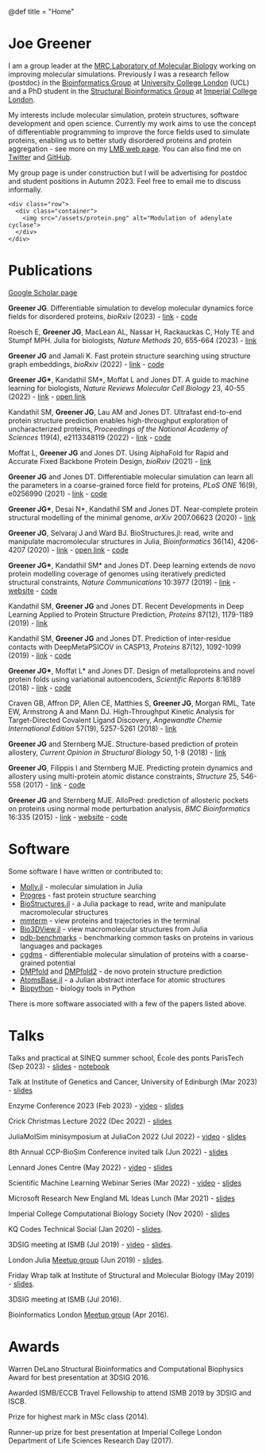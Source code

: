 @def title = "Home"

# Joe Greener

I am a group leader at the [MRC Laboratory of Molecular Biology](https://www2.mrc-lmb.cam.ac.uk) working on improving molecular simulations. Previously I was a research fellow (postdoc) in the [Bioinformatics Group](http://bioinf.cs.ucl.ac.uk/introduction) at [University College London](https://www.ucl.ac.uk) (UCL) and a PhD student in the [Structural Bioinformatics Group](http://www.sbg.bio.ic.ac.uk/index.html) at [Imperial College London](https://www.imperial.ac.uk).

My interests include molecular simulation, protein structures, software development and open science. Currently my work aims to use the concept of differentiable programming to improve the force fields used to simulate proteins, enabling us to better study disordered proteins and protein aggregation - see more on my [LMB web page](https://www2.mrc-lmb.cam.ac.uk/group-leaders/a-to-g/joe-greener). You can also find me on [Twitter](https://twitter.com/jgreener64) and [GitHub](https://github.com/jgreener64).

My group page is under construction but I will be advertising for postdoc and student positions in Autumn 2023. Feel free to email me to discuss informally.

~~~
<div class="row">
  <div class="container">
    <img src="/assets/protein.png" alt="Modulation of adenylate cyclase">
  </div>
</div>
~~~

# Publications

[Google Scholar page](https://scholar.google.co.uk/citations?view_op=list_works&hl=en&user=IG6H3tIAAAAJ)

__Greener JG__. Differentiable simulation to develop molecular dynamics force fields for disordered proteins, *bioRxiv* (2023) - [link](https://www.biorxiv.org/content/10.1101/2023.08.29.555352) - [code](https://github.com/greener-group/GB99dms)

Roesch E, __Greener JG__, MacLean AL, Nassar H, Rackauckas C, Holy TE and Stumpf MPH. Julia for biologists, *Nature Methods* 20, 655-664 (2023) - [link](https://www.nature.com/articles/s41592-023-01832-z)

__Greener JG__ and Jamali K. Fast protein structure searching using structure graph embeddings, *bioRxiv* (2022) - [link](https://www.biorxiv.org/content/10.1101/2022.11.28.518224v1) - [code](https://github.com/jgreener64/progres)

__Greener JG\*__, Kandathil SM\*, Moffat L and Jones DT. A guide to machine learning for biologists, *Nature Reviews Molecular Cell Biology* 23, 40-55 (2022) - [link](https://www.nature.com/articles/s41580-021-00407-0) - [open link](https://rdcu.be/cx9lv)

Kandathil SM, __Greener JG__, Lau AM and Jones DT. Ultrafast end-to-end protein structure prediction enables high-throughput exploration of uncharacterized proteins, *Proceedings of the National Academy of Sciences* 119(4), e2113348119 (2022) - [link](https://www.pnas.org/doi/full/10.1073/pnas.2113348119) - [code](https://github.com/psipred/DMPfold2)

Moffat L, __Greener JG__ and Jones DT. Using AlphaFold for Rapid and Accurate Fixed Backbone Protein Design, *bioRxiv* (2021) - [link](https://www.biorxiv.org/content/10.1101/2021.08.24.457549v1)

__Greener JG__ and Jones DT. Differentiable molecular simulation can learn all the parameters in a coarse-grained force field for proteins, *PLoS ONE* 16(9), e0256990 (2021) - [link](https://journals.plos.org/plosone/article?id=10.1371/journal.pone.0256990) - [code](https://github.com/psipred/cgdms)

__Greener JG\*__, Desai N\*, Kandathil SM and Jones DT. Near-complete protein structural modelling of the minimal genome, *arXiv* 2007.06623 (2020) - [link](https://arxiv.org/abs/2007.06623)

__Greener JG__, Selvaraj J and Ward BJ. BioStructures.jl: read, write and manipulate macromolecular structures in Julia, *Bioinformatics* 36(14), 4206-4207 (2020) - [link](https://academic.oup.com/bioinformatics/article/36/14/4206/5837108) - [open link](https://academic.oup.com/bioinformatics/advance-article/doi/10.1093/bioinformatics/btaa502/5837108?guestAccessKey=aec90643-1d43-4521-9883-4a4a669187da) - [code](https://github.com/BioJulia/BioStructures.jl)

__Greener JG\*__, Kandathil SM\* and Jones DT. Deep learning extends de novo protein modelling coverage of genomes using iteratively predicted structural constraints, *Nature Communications* 10:3977 (2019) - [link](https://www.nature.com/articles/s41467-019-11994-0) - [website](http://bioinf.cs.ucl.ac.uk/psipred) - [code](https://github.com/psipred/DMPfold)

Kandathil SM, __Greener JG__ and Jones DT. Recent Developments in Deep Learning Applied to Protein Structure Prediction, *Proteins* 87(12), 1179-1189 (2019) - [link](https://onlinelibrary.wiley.com/doi/10.1002/prot.25824)

Kandathil SM, __Greener JG__ and Jones DT. Prediction of inter-residue contacts with DeepMetaPSICOV in CASP13, *Proteins* 87(12), 1092-1099 (2019) - [link](https://onlinelibrary.wiley.com/doi/full/10.1002/prot.25779) - [code](https://github.com/psipred/DeepMetaPSICOV)

__Greener JG\*__, Moffat L\* and Jones DT. Design of metalloproteins and novel protein folds using variational autoencoders, *Scientific Reports* 8:16189 (2018) - [link](https://www.nature.com/articles/s41598-018-34533-1) - [code](https://github.com/psipred/protein-vae)

Craven GB, Affron DP, Allen CE, Matthies S, __Greener JG__, Morgan RML, Tate EW, Armstrong A and Mann DJ. High-Throughput Kinetic Analysis for Target-Directed Covalent Ligand Discovery, *Angewandte Chemie International Edition* 57(19), 5257-5261 (2018) - [link](http://onlinelibrary.wiley.com/doi/10.1002/anie.201711825/full)

__Greener JG__ and Sternberg MJE. Structure-based prediction of protein allostery, *Current Opinion in Structural Biology* 50, 1-8 (2018) - [link](http://www.sciencedirect.com/science/article/pii/S0959440X17301252)

__Greener JG__, Filippis I and Sternberg MJE. Predicting protein dynamics and allostery using multi-protein atomic distance constraints, *Structure* 25, 546-558 (2017) - [link](http://www.cell.com/structure/fulltext/S0969-2126(17)30008-4) - [code](https://github.com/jgreener64/ProteinEnsembles.jl)

__Greener JG__ and Sternberg MJE. AlloPred: prediction of allosteric pockets on proteins using normal mode perturbation analysis, *BMC Bioinformatics* 16:335 (2015) - [link](http://bmcbioinformatics.biomedcentral.com/articles/10.1186/s12859-015-0771-1) - [website](http://www.sbg.bio.ic.ac.uk/allopred/home) - [code](https://github.com/jgreener64/allopred)

# Software

Some software I have written or contributed to:
- [Molly.jl](https://github.com/JuliaMolSim/Molly.jl) - molecular simulation in Julia
- [Progres](https://github.com/jgreener64/progres) - fast protein structure searching
- [BioStructures.jl](https://github.com/BioJulia/BioStructures.jl) - a Julia package to read, write and manipulate macromolecular structures
- [mmterm](https://github.com/jgreener64/mmterm) - view proteins and trajectories in the terminal
- [Bio3DView.jl](https://github.com/jgreener64/Bio3DView.jl) - view macromolecular structures from Julia
- [pdb-benchmarks](https://github.com/jgreener64/pdb-benchmarks) - benchmarking common tasks on proteins in various languages and packages
- [cgdms](https://github.com/psipred/cgdms) - differentiable molecular simulation of proteins with a coarse-grained potential
- [DMPfold](https://github.com/psipred/DMPfold) and [DMPfold2](https://github.com/psipred/DMPfold2) - de novo protein structure prediction
- [AtomsBase.jl](https://github.com/JuliaMolSim/AtomsBase.jl) - a Julian abstract interface for atomic structures
- [Biopython](http://biopython.org) - biology tools in Python

There is more software associated with a few of the papers listed above.

# Talks

Talks and practical at SINEQ summer school, École des ponts ParisTech (Sep 2023) - [slides](https://docs.google.com/presentation/d/1SjzRi7jFbgFwP9kupwdtkxmr2x0OWjzzXwnoenCcCQg/edit?usp=sharing) - [notebook](https://github.com/noeblassel/SINEQSummerSchool2023/blob/main/notebooks/molly_average.ipynb)

Talk at Institute of Genetics and Cancer, University of Edinburgh (Mar 2023) - [slides](https://docs.google.com/presentation/d/11naV12vWIZ3TlmaX8-IB4nx6vUOwLXdcvZWABLPd09A/edit?usp=sharing)

Enzyme Conference 2023 (Feb 2023) - [video](https://www.youtube.com/live/NB7xUHQNox8?feature=share&t=9018) - [slides](https://docs.google.com/presentation/d/1xsi2tbOJ3ceHu8-4izIMmo6M5EfnU1BrVwEtRBybZIM/edit?usp=sharing)

Crick Christmas Lecture 2022 (Dec 2022) - [slides](https://docs.google.com/presentation/d/1ilWqWmYNuuMeO-vhJqukBaGfW9FXa7WeFyykKuZmmzc/edit?usp=sharing)

JuliaMolSim minisymposium at JuliaCon 2022 (Jul 2022) - [video](https://youtu.be/trapn-yIv8g?t=1889) - [slides](https://docs.google.com/presentation/d/1Wkurom5G2N_qwqNueGwLCyYmpETT6dyeuW6UfUlrb5A/edit?usp=sharing)

8th Annual CCP-BioSim Conference invited talk (Jun 2022) - [slides](https://docs.google.com/presentation/d/1thJOrj8kAWKxLRWAEcDZ1tng0d2E4IWIyfJ4yot6wPs/edit?usp=sharing)

Lennard Jones Centre (May 2022) - [video](https://www.youtube.com/watch?v=0MLl6mQWtEQ) - [slides](https://docs.google.com/presentation/d/1jf9Zt58D1TWdc9p6YPxtGRNtlddvkSr8shWU5rTgIFM/edit?usp=sharing)

Scientific Machine Learning Webinar Series (Mar 2022) - [video](https://www.cmu.edu/aced/sciML.html) - [slides](https://docs.google.com/presentation/d/1Ukvmyt2tUPmGV6ryIgvuGMnJy5-b9awlmiPJfdMm4uQ/edit?usp=sharing)

Microsoft Research New England ML Ideas Lunch (Mar 2021) - [slides](https://docs.google.com/presentation/d/1FkSsUWMBQTbiGhc1u30qRcj25CslL5xnt9gAyqIcRjM/edit?usp=sharing)

Imperial College Computational Biology Society (Nov 2020) - [slides](https://docs.google.com/presentation/d/1zkJ8UwSwu2nsjIwHvIiTXL2z4fyxs_kJDjxjwoB8vBo/edit?usp=sharing)

KQ Codes Technical Social (Jan 2020) - [slides](https://docs.google.com/presentation/d/1wWdqTR1Ifls-psjcj-Euv6LY7Z5LWBei7VsiqPlB46E/edit?usp=sharing).

3DSIG meeting at ISMB (Jul 2019) - [video](https://www.youtube.com/watch?v=apv5YPM0HqY&list=PLmX8XnLr6zeHO2l7Gki56qjGxhhHYljin&index=17) - [slides](https://docs.google.com/presentation/d/1akuaq1QHbCVdxshmrtbJm6xssRZ3PwOYcR0PviU6YWg/edit?usp=sharing).

London Julia [Meetup group](https://www.meetup.com/London-Julia-User-Group/events/262441283) (Jun 2019) - [slides](https://docs.google.com/presentation/d/13KxvnwR-XFMFyUSth1hsXSoW0Zx5XLzds6fci7RUUDQ/edit?usp=sharing).

Friday Wrap talk at Institute of Structural and Molecular Biology (May 2019) - [slides](https://docs.google.com/presentation/d/1PAagp9hPXTT3ks1iOvFKOyw0TOD_ZyF9dSmvoVVudVg/edit?usp=sharing).

3DSIG meeting at ISMB (Jul 2016).

Bioinformatics London [Meetup group](https://www.meetup.com/Bioinformatics-London/events/230436340) (Apr 2016).

# Awards

Warren DeLano Structural Bioinformatics and Computational Biophysics Award for best presentation at 3DSIG 2016.

Awarded ISMB/ECCB Travel Fellowship to attend ISMB 2019 by 3DSIG and ISCB.

Prize for highest mark in MSc class (2014).

Runner-up prize for best presentation at Imperial College London Department of Life Sciences Research Day (2017).
